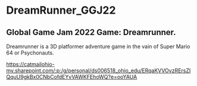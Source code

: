 # DreamRunner_GGJ22

## Global Game Jam 2022 Game: Dreamrunner.
Dreamrunner is a 3D platformer adventure game in the vain of Super Mario 64 or Psychonauts.

https://catmailohio-my.sharepoint.com/:p:/g/personal/ds006518_ohio_edu/ERqaKVVOvzRErsZIQquU9gkBx0CNbCofdEYvVAWKFEhoWQ?e=ooYAUA

